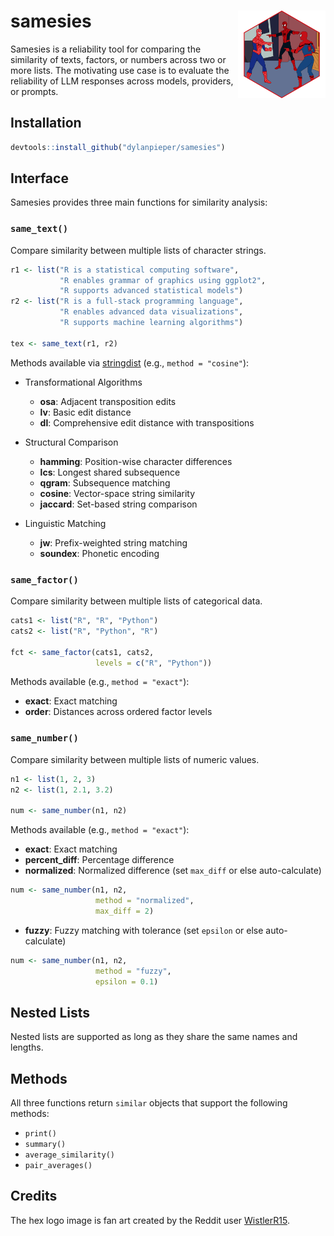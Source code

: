 # samesies <img src="man/figures/samesies-hex.png" align="right" width="140"/>

Samesies is a reliability tool for comparing the similarity of texts, factors, or numbers across two or more lists. The motivating use case is to evaluate the reliability of LLM responses across models, providers, or prompts.

## Installation

``` r
devtools::install_github("dylanpieper/samesies")
```

## Interface

Samesies provides three main functions for similarity analysis:

### `same_text()`

Compare similarity between multiple lists of character strings.

``` r
r1 <- list("R is a statistical computing software", 
           "R enables grammar of graphics using ggplot2", 
           "R supports advanced statistical models")
r2 <- list("R is a full-stack programming language",
           "R enables advanced data visualizations", 
           "R supports machine learning algorithms")

tex <- same_text(r1, r2)
```

Methods available via [stringdist](https://github.com/markvanderloo/stringdist) (e.g., `method = "cosine"`):

-   Transformational Algorithms

    -   **osa**: Adjacent transposition edits
    -   **lv**: Basic edit distance
    -   **dl**: Comprehensive edit distance with transpositions

-   Structural Comparison

    -   **hamming**: Position-wise character differences
    -   **lcs**: Longest shared subsequence
    -   **qgram**: Subsequence matching
    -   **cosine**: Vector-space string similarity
    -   **jaccard**: Set-based string comparison

-   Linguistic Matching

    -   **jw**: Prefix-weighted string matching
    -   **soundex**: Phonetic encoding

### `same_factor()`

Compare similarity between multiple lists of categorical data.

``` r
cats1 <- list("R", "R", "Python")
cats2 <- list("R", "Python", "R")

fct <- same_factor(cats1, cats2, 
                   levels = c("R", "Python"))
```

Methods available (e.g., `method = "exact"`):

-   **exact**: Exact matching
-   **order**: Distances across ordered factor levels

### `same_number()`

Compare similarity between multiple lists of numeric values.

``` r
n1 <- list(1, 2, 3)
n2 <- list(1, 2.1, 3.2)

num <- same_number(n1, n2)
```

Methods available (e.g., `method = "exact"`):

-   **exact**: Exact matching
-   **percent_diff**: Percentage difference
-   **normalized**: Normalized difference (set `max_diff` or else auto-calculate)

``` r
num <- same_number(n1, n2, 
                   method = "normalized", 
                   max_diff = 2)
```

-   **fuzzy**: Fuzzy matching with tolerance (set `epsilon` or else auto-calculate)

``` r
num <- same_number(n1, n2, 
                   method = "fuzzy", 
                   epsilon = 0.1)
```

## Nested Lists

Nested lists are supported as long as they share the same names and lengths.

## Methods

All three functions return `similar` objects that support the following methods:

-   `print()`
-   `summary()`
-   `average_similarity()`
-   `pair_averages()`

## Credits

The hex logo image is fan art created by the Reddit user [WistlerR15](https://www.reddit.com/r/Spiderman/comments/k3pcj3/remade_the_spiderman_meme_with_my_favorite/).
